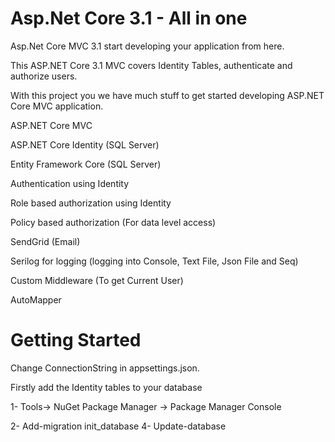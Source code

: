 # Asp.Net Core 3.1 - All in one
Asp.Net Core MVC 3.1 start developing your application from here.


This ASP.NET Core 3.1 MVC covers Identity Tables, authenticate and authorize users.

With this project you we have much stuff to get started developing ASP.NET Core MVC application.

ASP.NET Core MVC

ASP.NET Core Identity (SQL Server)

Entity Framework Core (SQL Server)

Authentication using Identity

Role based authorization using Identity

Policy based authorization (For data level access)

SendGrid (Email)

Serilog for logging (logging into Console, Text File, Json File and Seq)

Custom Middleware (To get Current User)

AutoMapper

Getting Started
===================================================================================================
Change ConnectionString in appsettings.json.

Firstly add the Identity tables to your database

1- Tools-> NuGet Package Manager -> Package Manager Console

2- Add-migration init_database
4- Update-database
